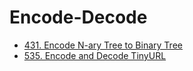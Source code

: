 # Encode-Decode

- [431. Encode N-ary Tree to Binary Tree](https://leetcode.com/problems/encode-n-ary-tree-to-binary-tree/)
- [535. Encode and Decode TinyURL](https://leetcode.com/problems/encode-and-decode-tinyurl/)